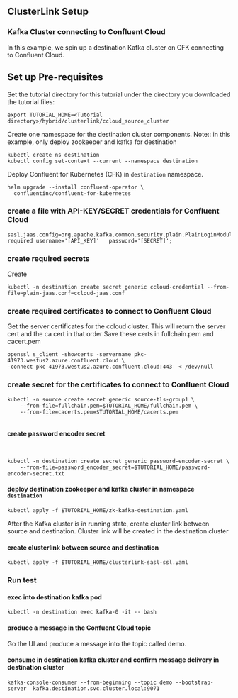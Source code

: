 ## ClusterLink Setup

### Kafka Cluster connecting to Confluent Cloud
In this example, we spin up a destination Kafka cluster on CFK connecting to Confluent Cloud.

## Set up Pre-requisites
Set the tutorial directory for this tutorial under the directory you downloaded
the tutorial files:

```
export TUTORIAL_HOME=<Tutorial directory>/hybrid/clusterlink/ccloud_source_cluster
```

Create one namespace for the destination cluster components.
Note:: in this example, only deploy zookeeper and kafka for destination

```
kubectl create ns destination
kubectl config set-context --current --namespace destination
```

Deploy Confluent for Kubernetes (CFK) in `destination` namespace.

```
helm upgrade --install confluent-operator \
  confluentinc/confluent-for-kubernetes 
```

### create a file with API-KEY/SECRET credentials for Confluent Cloud
```
sasl.jaas.config=org.apache.kafka.common.security.plain.PlainLoginModule   required username='[API_KEY]'   password='[SECRET]';
```


### create required secrets
Create  
```
kubectl -n destination create secret generic ccloud-credential --from-file=plain-jaas.conf=ccloud-jaas.conf
```

### create required certificates to connect to Confluent Cloud

Get the server certificates for the ccloud cluster. This will return the server cert and the ca cert in that order Save these certs in fullchain.pem and cacert.pem

```
openssl s_client -showcerts -servername pkc-41973.westus2.azure.confluent.cloud \
-connect pkc-41973.westus2.azure.confluent.cloud:443  < /dev/null
```

### create secret for the certificates to connect to Confluent Cloud
```
kubectl -n source create secret generic source-tls-group1 \
    --from-file=fullchain.pem=$TUTORIAL_HOME/fullchain.pem \
    --from-file=cacerts.pem=$TUTORIAL_HOME/cacerts.pem 
    
```


#### create password encoder secret
```

    
kubectl -n destination create secret generic password-encoder-secret \
    --from-file=password_encoder_secret=$TUTORIAL_HOME/password-encoder-secret.txt
```

#### deploy destination zookeeper and kafka cluster in namespace `destination`

    kubectl apply -f $TUTORIAL_HOME/zk-kafka-destination.yaml

After the Kafka cluster is in running state, create cluster link between source and destination. Cluster link will be created in the destination cluster

#### create clusterlink between source and destination
    kubectl apply -f $TUTORIAL_HOME/clusterlink-sasl-ssl.yaml
    

### Run test

#### exec into destination kafka pod
    kubectl -n destination exec kafka-0 -it -- bash

#### produce a message in the Confuent Cloud topic
Go the UI and produce a message into the topic called demo.

#### consume in destination kafka cluster and confirm message delivery in destination cluster

    kafka-console-consumer --from-beginning --topic demo --bootstrap-server  kafka.destination.svc.cluster.local:9071 

 
